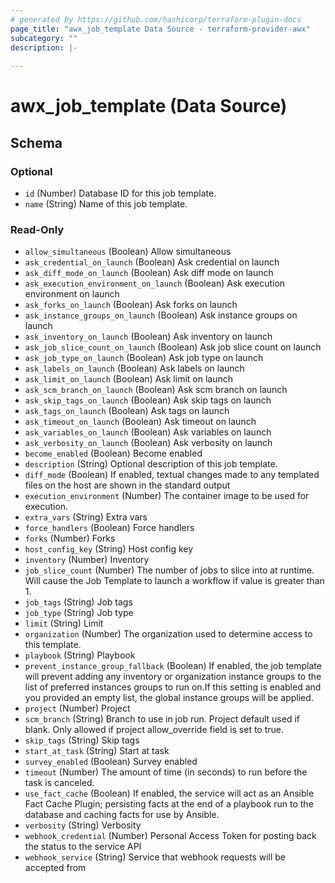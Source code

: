 ```yaml
---
# generated by https://github.com/hashicorp/terraform-plugin-docs
page_title: "awx_job_template Data Source - terraform-provider-awx"
subcategory: ""
description: |-
  
---
```


# awx_job_template (Data Source)





<!-- schema generated by tfplugindocs -->
## Schema

### Optional

- `id` (Number) Database ID for this job template.
- `name` (String) Name of this job template.

### Read-Only

- `allow_simultaneous` (Boolean) Allow simultaneous
- `ask_credential_on_launch` (Boolean) Ask credential on launch
- `ask_diff_mode_on_launch` (Boolean) Ask diff mode on launch
- `ask_execution_environment_on_launch` (Boolean) Ask execution environment on launch
- `ask_forks_on_launch` (Boolean) Ask forks on launch
- `ask_instance_groups_on_launch` (Boolean) Ask instance groups on launch
- `ask_inventory_on_launch` (Boolean) Ask inventory on launch
- `ask_job_slice_count_on_launch` (Boolean) Ask job slice count on launch
- `ask_job_type_on_launch` (Boolean) Ask job type on launch
- `ask_labels_on_launch` (Boolean) Ask labels on launch
- `ask_limit_on_launch` (Boolean) Ask limit on launch
- `ask_scm_branch_on_launch` (Boolean) Ask scm branch on launch
- `ask_skip_tags_on_launch` (Boolean) Ask skip tags on launch
- `ask_tags_on_launch` (Boolean) Ask tags on launch
- `ask_timeout_on_launch` (Boolean) Ask timeout on launch
- `ask_variables_on_launch` (Boolean) Ask variables on launch
- `ask_verbosity_on_launch` (Boolean) Ask verbosity on launch
- `become_enabled` (Boolean) Become enabled
- `description` (String) Optional description of this job template.
- `diff_mode` (Boolean) If enabled, textual changes made to any templated files on the host are shown in the standard output
- `execution_environment` (Number) The container image to be used for execution.
- `extra_vars` (String) Extra vars
- `force_handlers` (Boolean) Force handlers
- `forks` (Number) Forks
- `host_config_key` (String) Host config key
- `inventory` (Number) Inventory
- `job_slice_count` (Number) The number of jobs to slice into at runtime. Will cause the Job Template to launch a workflow if value is greater than 1.
- `job_tags` (String) Job tags
- `job_type` (String) Job type
- `limit` (String) Limit
- `organization` (Number) The organization used to determine access to this template.
- `playbook` (String) Playbook
- `prevent_instance_group_fallback` (Boolean) If enabled, the job template will prevent adding any inventory or organization instance groups to the list of preferred instances groups to run on.If this setting is enabled and you provided an empty list, the global instance groups will be applied.
- `project` (Number) Project
- `scm_branch` (String) Branch to use in job run. Project default used if blank. Only allowed if project allow_override field is set to true.
- `skip_tags` (String) Skip tags
- `start_at_task` (String) Start at task
- `survey_enabled` (Boolean) Survey enabled
- `timeout` (Number) The amount of time (in seconds) to run before the task is canceled.
- `use_fact_cache` (Boolean) If enabled, the service will act as an Ansible Fact Cache Plugin; persisting facts at the end of a playbook run to the database and caching facts for use by Ansible.
- `verbosity` (String) Verbosity
- `webhook_credential` (Number) Personal Access Token for posting back the status to the service API
- `webhook_service` (String) Service that webhook requests will be accepted from
